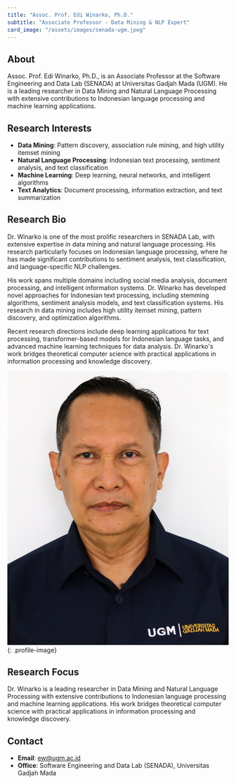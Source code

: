 ```yaml
---
title: "Assoc. Prof. Edi Winarko, Ph.D."
subtitle: "Associate Professor - Data Mining & NLP Expert"
card_image: "/assets/images/senada-ugm.jpeg"
---
```


## About

Assoc. Prof. Edi Winarko, Ph.D., is an Associate Professor at the Software Engineering and Data Lab (SENADA) at Universitas Gadjah Mada (UGM). He is a leading researcher in Data Mining and Natural Language Processing with extensive contributions to Indonesian language processing and machine learning applications.

## Research Interests

- **Data Mining**: Pattern discovery, association rule mining, and high utility itemset mining
- **Natural Language Processing**: Indonesian text processing, sentiment analysis, and text classification
- **Machine Learning**: Deep learning, neural networks, and intelligent algorithms
- **Text Analytics**: Document processing, information extraction, and text summarization

## Research Bio

Dr. Winarko is one of the most prolific researchers in SENADA Lab, with extensive expertise in data mining and natural language processing. His research particularly focuses on Indonesian language processing, where he has made significant contributions to sentiment analysis, text classification, and language-specific NLP challenges.

His work spans multiple domains including social media analysis, document processing, and intelligent information systems. Dr. Winarko has developed novel approaches for Indonesian text processing, including stemming algorithms, sentiment analysis models, and text classification systems. His research in data mining includes high utility itemset mining, pattern discovery, and optimization algorithms.

Recent research directions include deep learning applications for text processing, transformer-based models for Indonesian language tasks, and advanced machine learning techniques for data analysis. Dr. Winarko's work bridges theoretical computer science with practical applications in information processing and knowledge discovery.

![Profile Picture](/assets/images/people/EW.jpg){: .profile-image}

## Research Focus

Dr. Winarko is a leading researcher in Data Mining and Natural Language Processing with extensive contributions to Indonesian language processing and machine learning applications. His work bridges theoretical computer science with practical applications in information processing and knowledge discovery.

## Contact

- **Email**: ew@ugm.ac.id
- **Office**: Software Engineering and Data Lab (SENADA), Universitas Gadjah Mada